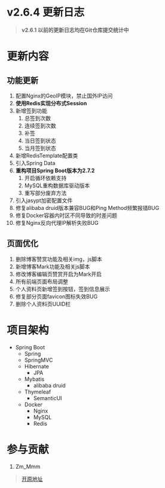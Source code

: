 # v2.6.4 更新日志

> **v2.6.1 以前的更新日志均在Git仓库提交统计中**

# 更新内容

## 功能更新

1. 配置Nginx的GeoIP模块，禁止国外IP访问
2. **使用Redis实现分布式Session**
3. 新增签到功能
   1. 总签到次数
   2. 连续签到次数
   3. 补签
   4. 当日签到状态
   5. 当月签到状态
4. 新增RedisTemplate配置类
5. 引入Spring Data
6. **重构项目Spring Boot版本为2.7.2**
    1. 开启循环依赖支持
    2. MySQL重构数据库驱动版本
    3. 重写部分废弃方法
7. 引入jasypt加密配置文件
8. 修复alibaba druid版本兼容BUG和Ping Method频繁报错BUG
9. 修复Docker容器内时区不同导致的时差问题
10. 修复Nginx反向代理IP解析失败BUG

## 页面优化

1. 删除博客赞赏功能及相关img，js脚本
2. 新增博客Mark功能及相关js脚本
3. 修改博客编辑页赞赏开启为Mark开启
4. 所有前端页面布局调整
5. 个人资料页新增签到按钮，签到信息展示
6. 修复部分页面favicon图标失效BUG
7. 删除个人资料页UUID栏

# 项目架构

- Spring Boot
    - Spring
    - SpringMVC
    - Hibernate
        - JPA
    - Mybatis
        - alibaba druid
    - Thymeleaf
        - SemanticUI
    - Docker
        - Nginx
        - MySQL
        - Redis
    
# 参与贡献

1.  Zm_Mmm

> [开原地址](https://gitee.com/zm_mmm/blog "开原地址")